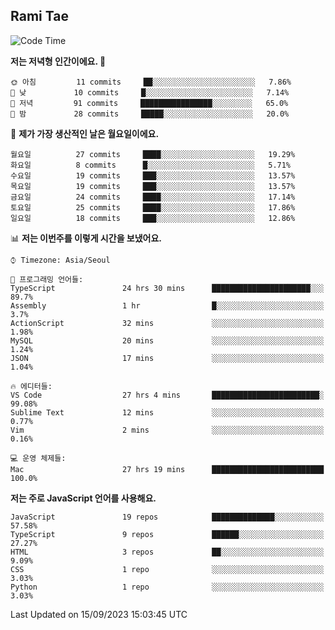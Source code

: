 ## Rami Tae

<!--START_SECTION:waka-->
![Code Time](http://img.shields.io/badge/Code%20Time-1%2C019%20hrs%2010%20mins-blue)

**저는 저녁형 인간이에요. 🦉** 

```text
🌞 아침         11 commits     ██░░░░░░░░░░░░░░░░░░░░░░░   7.86% 
🌆 낮　         10 commits     █░░░░░░░░░░░░░░░░░░░░░░░░   7.14% 
🌃 저녁         91 commits     ████████████████░░░░░░░░░   65.0% 
🌙 밤　         28 commits     █████░░░░░░░░░░░░░░░░░░░░   20.0%

```
📅 **제가 가장 생산적인 날은 월요일이에요.** 

```text
월요일          27 commits     ████░░░░░░░░░░░░░░░░░░░░░   19.29% 
화요일          8 commits      █░░░░░░░░░░░░░░░░░░░░░░░░   5.71% 
수요일          19 commits     ███░░░░░░░░░░░░░░░░░░░░░░   13.57% 
목요일          19 commits     ███░░░░░░░░░░░░░░░░░░░░░░   13.57% 
금요일          24 commits     ████░░░░░░░░░░░░░░░░░░░░░   17.14% 
토요일          25 commits     ████░░░░░░░░░░░░░░░░░░░░░   17.86% 
일요일          18 commits     ███░░░░░░░░░░░░░░░░░░░░░░   12.86%

```


📊 **저는 이번주를 이렇게 시간을 보냈어요.** 

```text
⌚︎ Timezone: Asia/Seoul

💬 프로그래밍 언어들: 
TypeScript               24 hrs 30 mins      ██████████████████████░░░   89.7% 
Assembly                 1 hr                █░░░░░░░░░░░░░░░░░░░░░░░░   3.7% 
ActionScript             32 mins             ░░░░░░░░░░░░░░░░░░░░░░░░░   1.98% 
MySQL                    20 mins             ░░░░░░░░░░░░░░░░░░░░░░░░░   1.24% 
JSON                     17 mins             ░░░░░░░░░░░░░░░░░░░░░░░░░   1.04%

🔥 에디터들: 
VS Code                  27 hrs 4 mins       ████████████████████████░   99.08% 
Sublime Text             12 mins             ░░░░░░░░░░░░░░░░░░░░░░░░░   0.77% 
Vim                      2 mins              ░░░░░░░░░░░░░░░░░░░░░░░░░   0.16%

💻 운영 체제들: 
Mac                      27 hrs 19 mins      █████████████████████████   100.0%

```

**저는 주로 JavaScript 언어를 사용해요.** 

```text
JavaScript               19 repos            ██████████████░░░░░░░░░░░   57.58% 
TypeScript               9 repos             ██████░░░░░░░░░░░░░░░░░░░   27.27% 
HTML                     3 repos             ██░░░░░░░░░░░░░░░░░░░░░░░   9.09% 
CSS                      1 repo              ░░░░░░░░░░░░░░░░░░░░░░░░░   3.03% 
Python                   1 repo              ░░░░░░░░░░░░░░░░░░░░░░░░░   3.03%

```



 Last Updated on 15/09/2023 15:03:45 UTC
<!--END_SECTION:waka-->
